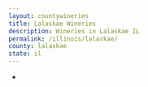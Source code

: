 ```yaml
---
layout: countywineries
title: Lalaskae Wineries
description: Wineries in Lalaskae IL
permalink: /illinois/lalaskae/
county: lalaskae
state: il
---
```

-
